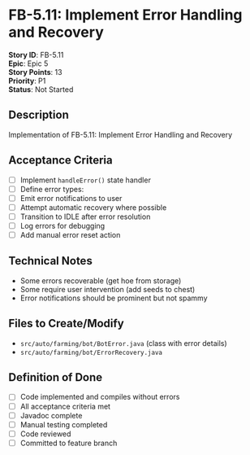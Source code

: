 # FB-5.11: Implement Error Handling and Recovery

**Story ID**: FB-5.11  
**Epic**: Epic 5  
**Story Points**: 13  
**Priority**: P1  
**Status**: Not Started  

## Description
Implementation of FB-5.11: Implement Error Handling and Recovery

## Acceptance Criteria
- [ ] Implement `handleError()` state handler
- [ ] Define error types:
- [ ] Emit error notifications to user
- [ ] Attempt automatic recovery where possible
- [ ] Transition to IDLE after error resolution
- [ ] Log errors for debugging
- [ ] Add manual error reset action

## Technical Notes
- Some errors recoverable (get hoe from storage)
- Some require user intervention (add seeds to chest)
- Error notifications should be prominent but not spammy

## Files to Create/Modify
- `src/auto/farming/bot/BotError.java` (class with error details)
- `src/auto/farming/bot/ErrorRecovery.java`

## Definition of Done
- [ ] Code implemented and compiles without errors
- [ ] All acceptance criteria met
- [ ] Javadoc complete
- [ ] Manual testing completed
- [ ] Code reviewed
- [ ] Committed to feature branch
